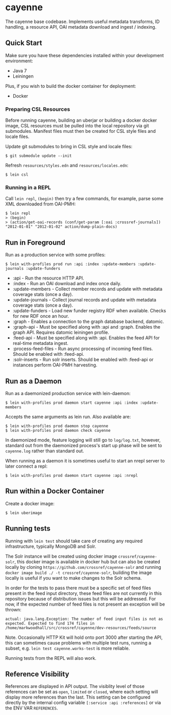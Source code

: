 # cayenne

The cayenne base codebase. Implements useful metadata transforms, ID handling, a resource API, OAI metadata
download and ingest / indexing.

## Quick Start

Make sure you have these dependencies installed within your development environment:

- Java 7
- Leiningen

Plus, if you wish to build the docker container for deployment:

- Docker

### Preparing CSL Resources

Before running cayenne, building an uberjar or building a docker docker image, CSL resources
must be pulled into the local repository via git submodules. Manifest files must then be
created for CSL style files and locale files.

Update git submodules to bring in CSL style and locale files:

    $ git submodule update --init

Refresh `resources/styles.edn` and `resources/locales.edn`:

    $ lein csl

### Running in a REPL

Call `lein repl`, `(begin)` then try a few commands, for example, parse some XML downloaded from
OAI-PMH:

    $ lein repl
    > (begin)
	> (action/get-oai-records (conf/get-param [:oai :crossref-journals]) "2012-01-01" "2012-01-02" action/dump-plain-docs)

## Run in Foreground

Run as a production service with some profiles:

    $ lein with-profiles prod run :api :index :update-members :update-journals :update-funders

- :api - Run the resource HTTP API.
- :index - Run an OAI download and index once daily.
- :update-members - Collect member records and update with metadata coverage stats (once a day).
- :update-journals - Collect journal records and update with metadata coverage stats (once a day).
- :update-funders - Load new funder registry RDF when available. Checks for new RDF once an hour.
- :graph - Enables a connection to the graph database backend, datomic.
- :graph-api - Must be specified along with :api and :graph. Enables the graph API. Requires datomic leiningen profile.
- :feed-api - Must be specified along with :api. Enables the feed API for real-time metadata ingest.
- :process-feed-files - Run async processing of incoming feed files. Should be enabled with :feed-api.
- :solr-inserts - Run solr inserts. Should be enabled with :feed-api or instances perform OAI-PMH harvesting.

## Run as a Daemon

Run as a daemonized production service with lein-daemon:

    $ lein with-profiles prod daemon start cayenne :api :index :update-members

Accepts the same arguments as lein run. Also available are:

    $ lein with-profiles prod daemon stop cayenne
    $ lein with-profiles prod daemon check cayenne

In daemonized mode, feature logging will still go to `log/log.txt`, however,
standard out from the daemonized process's start up phase will be sent to
`cayenne.log` rather than standard out.

When running as a daemon it is sometimes useful to start an nrepl server
to later connect a repl:

    $ lein with-profiles prod daemon start cayenne :api :nrepl

## Run within a Docker Container

Create a docker image:

    $ lein uberimage


## Running tests

Running with `lein test` should take care of creating any required infrastructure, typically MongoDB and Solr. 

The Solr instance will be created using docker image `crossref/cayenne-solr`, this docker image is available in docker hub but
can also be created locally by cloning `https://github.com/crossref/cayenne-solr` and running `docker image build ./ -t crossref/cayenne-solr`, building
the image locally is useful if you want to make changes to the Solr schema. 

In order for the tests to pass there must be a specific set of feed files present in the feed input directory, these feed files
are not currently in this repository because of distribution issues but this will be addressed. For now, if the expected number of feed files is not
present an exception will be thrown: 

```
actual: java.lang.Exception: The number of feed input files is not as expected. Expected to find 174 files in /home/markwoodhall/src/crossref/cayenne/dev-resources/feeds/source
```

Note. Occasionally HTTP Kit will hold onto port 3000 after starting the API, this can sometimes cause problems with multiple
test runs, running a subset, e.g. `lein test cayenne.works-test` is more reliable.

Running tests from the REPL will also work.

## Reference Visibility

References are displayed in API output. The visiblity level of those references
can be set as `open`, `limited` or `closed`, where each setting will display
more references than the last. This setting can be configured directly by
the internal config variable `[:service :api :references]` or via the ENV VAR
`REFERENCES`.
